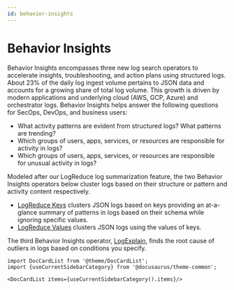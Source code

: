 ```yaml
---
id: behavior-insights
---
```


# Behavior Insights

Behavior Insights encompasses three new log search operators to accelerate insights, troubleshooting, and action plans using structured logs. About 23% of the daily log ingest volume pertains to JSON data and accounts for a growing share of total log volume. This growth is driven by modern applications and underlying cloud (AWS, GCP, Azure) and orchestrator logs. Behavior Insights helps answer the following questions for SecOps, DevOps, and business users:

* What activity patterns are evident from structured logs? What patterns are trending?
* Which groups of users, apps, services, or resources are responsible for activity in logs?
* Which groups of users, apps, services, or resources are responsible for unusual activity in logs?

Modeled after our LogReduce log summarization feature, the two Behavior Insights operators below cluster logs based on their structure or pattern and activity content respectively.

* [LogReduce Keys](logreduce-keys.md) clusters JSON logs based on keys providing an at-a-glance summary of patterns in logs based on their schema while ignoring specific values.
* [LogReduce Values](logreduce-values.md) clusters JSON logs using the values of keys.

The third Behavior Insights operator, [LogExplain](logexplain.md), finds the root cause of outliers in logs based on conditions you specify.

```mdx-code-block
import DocCardList from '@theme/DocCardList';
import {useCurrentSidebarCategory} from '@docusaurus/theme-common';

<DocCardList items={useCurrentSidebarCategory().items}/>
```
